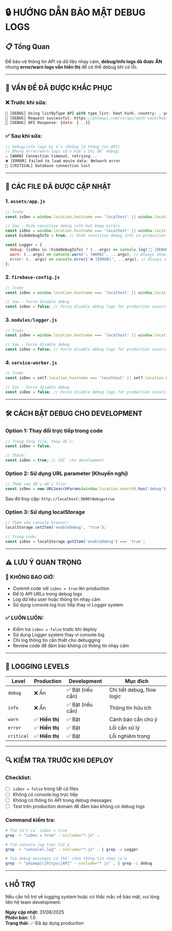 # 🔒 HƯỚNG DẪN BẢO MẬT DEBUG LOGS

## 📋 Tổng Quan
Để bảo vệ thông tin API và dữ liệu nhạy cảm, **debug/info logs đã được ẨN** nhưng **error/warn logs vẫn hiển thị** để có thể debug khi có lỗi.

---

## 🚨 VẤN ĐỀ ĐÃ ĐƯỢC KHẮC PHỤC

### ❌ Trước khi sửa:
```javascript
🐛 [DEBUG] Using listByType API with type_list: hoat-hinh, country: , year:
🐛 [DEBUG] Request successful: https://phimapi.com/v1/api/danh-sach/hoat-hinh?page=1&limit=24
🐛 [DEBUG] API Response: {data: {...}}
```

### ✅ Sau khi sửa:
```javascript
// Debug/info logs bị ẩn (không lộ thông tin API)
// Nhưng error/warn logs vẫn hiển thị để debug:
⚠️ [WARN] Connection timeout, retrying...
❌ [ERROR] Failed to load movie data: Network error
🚨 [CRITICAL] Database connection lost
```

---

## 🔧 CÁC FILE ĐÃ ĐƯỢC CẬP NHẬT

### 1. `assets/app.js`
```javascript
// Trước
const isDev = window.location.hostname === 'localhost' || window.location.hostname.includes('127.0.0.1');

// Sau - Hide sensitive debug info but keep errors
const isDev = window.location.hostname === 'localhost' || window.location.hostname.includes('127.0.0.1');
const hideDebugInfo = true; // Hide sensitive debug info in production

const Logger = {
  debug: (isDev && !hideDebugInfo) ? (...args) => console.log('🐛 [DEBUG]', ...args) : () => {},
  warn: (...args) => console.warn('⚠️ [WARN]', ...args), // Always show
  error: (...args) => console.error('❌ [ERROR]', ...args), // Always show
};
```

### 2. `firebase-config.js`
```javascript
// Trước
const isDev = window.location.hostname === 'localhost' || window.location.hostname.includes('127.0.0.1');

// Sau - Force disable debug
const isDev = false; // Force disable debug logs for production security
```

### 3. `modules/logger.js`
```javascript
// Trước
const isDev = window.location.hostname === 'localhost' || window.location.hostname.includes('127.0.0.1');

// Sau - Force disable debug
const isDev = false; // Force disable debug logs for production security
```

### 4. `service-worker.js`
```javascript
// Trước
const isDev = self.location.hostname === 'localhost' || self.location.hostname.includes('127.0.0.1');

// Sau - Force disable debug
const isDev = false; // Force disable debug logs for production security
```

---

## 🛠️ CÁCH BẬT DEBUG CHO DEVELOPMENT

### Option 1: Thay đổi trực tiếp trong code
```javascript
// Trong từng file, thay đổi:
const isDev = false; 

// Thành:
const isDev = true; // CHỈ cho development
```

### Option 2: Sử dụng URL parameter (Khuyến nghị)
```javascript
// Thêm vào đầu mỗi file:
const isDev = new URLSearchParams(window.location.search).has('debug') || false;
```

Sau đó truy cập: `http://localhost:3000?debug=true`

### Option 3: Sử dụng localStorage
```javascript
// Thêm vào console browser:
localStorage.setItem('enableDebug', 'true');

// Trong code:
const isDev = localStorage.getItem('enableDebug') === 'true';
```

---

## ⚠️ LƯU Ý QUAN TRỌNG

### 🔴 KHÔNG BAO GIỜ:
- Commit code với `isDev = true` lên production
- Để lộ API URLs trong debug logs
- Log dữ liệu user hoặc thông tin nhạy cảm
- Sử dụng console.log trực tiếp thay vì Logger system

### ✅ LUÔN LUÔN:
- Kiểm tra `isDev = false` trước khi deploy
- Sử dụng Logger system thay vì console.log
- Chỉ log thông tin cần thiết cho debugging
- Review code để đảm bảo không có thông tin nhạy cảm

---

## 🎯 LOGGING LEVELS

| Level | Production | Development | Mục đích |
|-------|------------|-------------|----------|
| `debug` | ❌ Ẩn | ✅ Bật (nếu cần) | Chi tiết debug, flow logic |
| `info` | ❌ Ẩn | ✅ Bật (nếu cần) | Thông tin hữu ích |
| `warn` | ✅ **Hiển thị** | ✅ Bật | Cảnh báo cần chú ý |
| `error` | ✅ **Hiển thị** | ✅ Bật | Lỗi cần xử lý |
| `critical` | ✅ **Hiển thị** | ✅ Bật | Lỗi nghiêm trọng |

---

## 🔍 KIỂM TRA TRƯỚC KHI DEPLOY

### Checklist:
- [ ] `isDev = false` trong tất cả files
- [ ] Không có console.log trực tiếp
- [ ] Không có thông tin API trong debug messages
- [ ] Test trên production domain để đảm bảo không có debug logs

### Command kiểm tra:
```bash
# Tìm tất cả isDev = true
grep -r "isDev = true" --include="*.js" .

# Tìm console.log trực tiếp
grep -r "console\.log" --include="*.js" . | grep -v Logger

# Tìm debug messages có thể chứa thông tin nhạy cảm
grep -r "phimapi\|https\|API" --include="*.js" . | grep -i debug
```

---

## 📞 HỖ TRỢ

Nếu cần hỗ trợ về logging system hoặc có thắc mắc về bảo mật, vui lòng liên hệ team development.

**Ngày cập nhật:** 31/08/2025  
**Phiên bản:** 1.0  
**Trạng thái:** ✅ Đã áp dụng production
